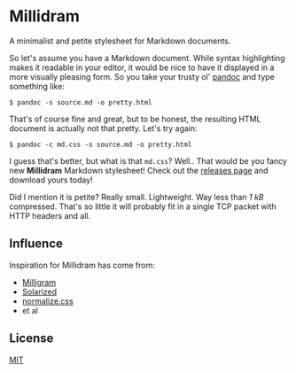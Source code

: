 
# Millidram

[pd]: https://pandoc.org
[rel]: https://github.com/humppa/millidram/releases

A minimalist and petite stylesheet for Markdown documents.

So let's assume you have a Markdown document. While syntax highlighting makes
it readable in your editor, it would be nice to have it displayed in a more
visually pleasing form. So you take your trusty ol' [pandoc][pd] and type
something like:

    $ pandoc -s source.md -o pretty.html

That's of course fine and great, but to be honest, the resulting HTML document
is actually not that pretty. Let's try again:

    $ pandoc -c md.css -s source.md -o pretty.html

I guess that's better, but what is that `md.css`? Well.. That would be you
fancy new **Millidram** Markdown stylesheet! Check out the [releases page][rel]
and download yours today!

Did I mention it is petite? Really small. Lightweight. Way less than *1 kB*
compressed. That's so little it will probably fit in a single TCP packet with
HTTP headers and all.

## Influence

Inspiration for Millidram has come from:

* [Milligram](https://milligram.io)
* [Solarized](http://ethanschoonover.com/solarized)
* [normalize.css](https://github.com/necolas/normalize.css)
* et al

## License

[MIT](LICENSE)
